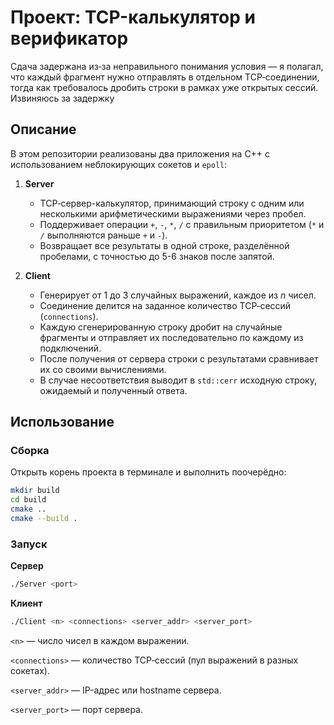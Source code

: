 # Проект: TCP-калькулятор и верификатор
Сдача задержана из‑за неправильного понимания условия — я полагал, что каждый фрагмент нужно отправлять в отдельном TCP‑соединении, тогда как требовалось дробить строки в рамках уже открытых сессий. Извиняюсь за задержку
## Описание

В этом репозитории реализованы два приложения на C++ с использованием неблокирующих сокетов и `epoll`:

1. **Server**
    - TCP‑сервер-калькулятор, принимающий строку с одним или несколькими арифметическими выражениями через пробел.
    - Поддерживает операции `+`, `-`, `*`, `/` с правильным приоритетом (`*` и `/` выполняются раньше `+` и `-`).
    - Возвращает все результаты в одной строке, разделённой пробелами, с точностью до 5-6 знаков после запятой.

2. **Client**
    - Генерирует от 1 до 3 случайных выражений, каждое из _n_ чисел.
    - Соединение делится на заданное количество TCP‑сессий (`connections`).
    - Каждую сгенерированную строку дробит на случайные фрагменты и отправляет их последовательно по каждому из подключений.
    - После получения от сервера строки с результатами сравнивает их со своими вычислениями.
    - В случае несоответствия выводит в `std::cerr` исходную строку, ожидаемый и полученный ответа.


## Использование

### Сборка
Открыть корень проекта в терминале и выполнить поочерёдно:
```bash
mkdir build
cd build
cmake ..
cmake --build .
```

### Запуск
**Сервер**
```bash
./Server <port>
```
**Клиент**
```bash
./Client <n> <connections> <server_addr> <server_port>
```

```<n>``` — число чисел в каждом выражении.

```<connections>``` — количество TCP‑сессий (пул выражений в разных сокетах).

```<server_addr>``` — IP-адрес или hostname сервера.

```<server_port>``` — порт сервера.


